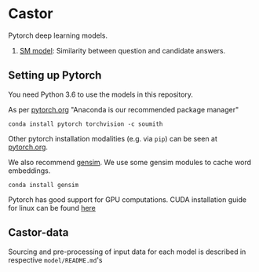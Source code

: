 # Castor

Pytorch deep learning models.

1. [SM model](./sm-model/README.md): Similarity between question and candidate answers.


## Setting up Pytorch

You need Python 3.6 to use the models in this repository.

As per [pytorch.org](pytorch.org) "Anaconda is our recommended package manager"

```conda install pytorch torchvision -c soumith```

Other pytorch installation modalities (e.g. via ```pip```) can be seen at [pytorch.org](pytorch.org).

We also recommend [gensim](https://radimrehurek.com/gensim/). We use some gensim modules to cache word embeddings.

```conda install gensim```


Pytorch has good support for GPU computations. 
CUDA installation guide for linux can be found [here](http://docs.nvidia.com/cuda/cuda-installation-guide-linux/)


## Castor-data

Sourcing and pre-processing of input data for each model is described in respective ```model/README.md```'s